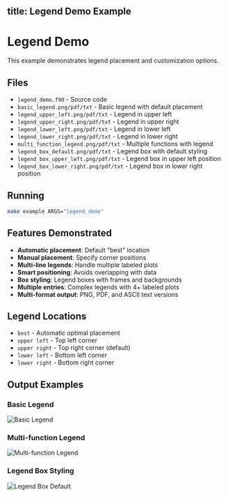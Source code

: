 title: Legend Demo Example
---

# Legend Demo

This example demonstrates legend placement and customization options.

## Files

- `legend_demo.f90` - Source code
- `basic_legend.png/pdf/txt` - Basic legend with default placement
- `legend_upper_left.png/pdf/txt` - Legend in upper left
- `legend_upper_right.png/pdf/txt` - Legend in upper right
- `legend_lower_left.png/pdf/txt` - Legend in lower left
- `legend_lower_right.png/pdf/txt` - Legend in lower right
- `multi_function_legend.png/pdf/txt` - Multiple functions with legend
- `legend_box_default.png/pdf/txt` - Legend box with default styling
- `legend_box_upper_left.png/pdf/txt` - Legend box in upper left position
- `legend_box_lower_right.png/pdf/txt` - Legend box in lower right position

## Running

```bash
make example ARGS="legend_demo"
```

## Features Demonstrated

- **Automatic placement**: Default "best" location
- **Manual placement**: Specify corner positions
- **Multi-line legends**: Handle multiple labeled plots
- **Smart positioning**: Avoids overlapping with data
- **Box styling**: Legend boxes with frames and backgrounds
- **Multiple entries**: Complex legends with 4+ labeled plots
- **Multi-format output**: PNG, PDF, and ASCII text versions

## Legend Locations

- `best` - Automatic optimal placement
- `upper left` - Top left corner
- `upper right` - Top right corner (default)
- `lower left` - Bottom left corner
- `lower right` - Bottom right corner

## Output Examples

### Basic Legend
![Basic Legend](basic_legend.png)

### Multi-function Legend
![Multi-function Legend](multi_function_legend.png)

### Legend Box Styling
![Legend Box Default](legend_box_default.png)